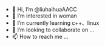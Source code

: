 - 👋 Hi, I’m @liuhaihuaAACC
- 👀 I’m interested in woman
- 🌱 I’m currently learning c++、linux
- 💞️ I’m looking to collaborate on ...
- 📫 How to reach me ...

<!---
liuhaihuaAACC/liuhaihuaAACC is a ✨ special ✨ repository because its `README.md` (this file) appears on your GitHub profile.
You can click the Preview link to take a look at your changes.
--->
